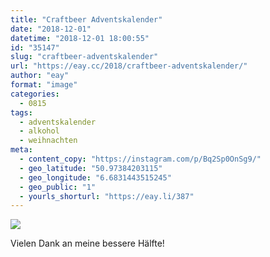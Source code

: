 ```yaml
---
title: "Craftbeer Adventskalender"
date: "2018-12-01"
datetime: "2018-12-01 18:00:55"
id: "35147"
slug: "craftbeer-adventskalender"
url: "https://eay.cc/2018/craftbeer-adventskalender/"
author: "eay"
format: "image"
categories:
  - 0815
tags:
  - adventskalender
  - alkohol
  - weihnachten
meta:
  - content_copy: "https://instagram.com/p/Bq2Sp0OnSg9/"
  - geo_latitude: "50.97384203115"
  - geo_longitude: "6.6831443515245"
  - geo_public: "1"
  - yourls_shorturl: "https://eay.li/387"
---
```


![](https://eay.cc/uploads/2018/craftbeer-adventskalender.jpeg)

Vielen Dank an meine bessere Hälfte!
